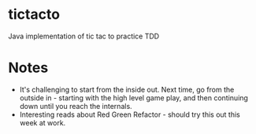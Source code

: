 # tictacto
Java implementation of tic tac to practice TDD

# Notes
* It's challenging to start from the inside out. Next time, go from the outside in - starting with the high level game play, 
and then continuing down until you reach the internals.
* Interesting reads about Red Green Refactor - should try this out this week at work. 

